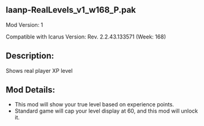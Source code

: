 laanp-RealLevels_v1_w168_P.pak
----------------------------------------------------------------------
Mod Version: 1

Compatible with Icarus Version: Rev. 2.2.43.133571 (Week: 168)

## Description:
Shows real player XP level

## Mod Details:
- This mod will show your true level based on experience points.
- Standard game will cap your level display at 60, and this mod will unlock it. 
























































































































































































